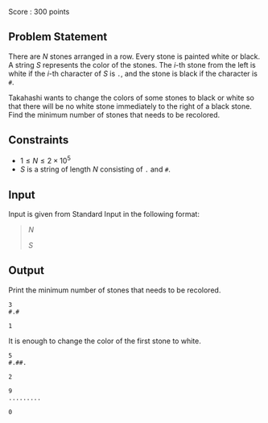 Score : $300$ points

## Problem Statement

There are $N$ stones arranged in a row. Every stone is painted white or black.
A string $S$ represents the color of the stones. The $i$-th stone from the left is white if the $i$-th character of $S$ is `.`, and the stone is black if the character is `#`.

Takahashi wants to change the colors of some stones to black or white so that there will be no white stone immediately to the right of a black stone.
Find the minimum number of stones that needs to be recolored.

## Constraints

- $1 \leq N \leq 2\times 10^5$
- $S$ is a string of length $N$ consisting of `.` and `#`.

## Input

Input is given from Standard Input in the following format:

> $N$
> 
> $S$

## Output

Print the minimum number of stones that needs to be recolored.

```input1
3
#.#
```

```output1
1
```

It is enough to change the color of the first stone to white.

```input2
5
#.##.
```

```output2
2
```

```input3
9
.........
```

```output3
0
```